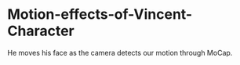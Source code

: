 # Motion-effects-of-Vincent-Character
He moves his face as the camera detects our motion through MoCap.
